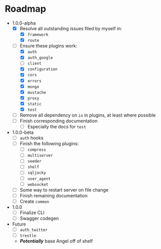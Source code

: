# Roadmap

* 1.0.0-alpha
  * [x] Resolve all outstanding issues filed by myself in:
    * [x] `framework`
    * [x] `route`
  * [ ] Ensure these plugins work:
    * [x] `auth`
    * [x] `auth_google`
    * [ ] `client`
    * [x] `configuration`
    * [x] `cors`
    * [x] `errors`
    * [x] `mongo`
    * [x] `mustache`
    * [x] `proxy`
    * [x] `static`
    * [x] `test`
  * [ ] Remove all dependency on `io` in plugins, at least where possible
  * [ ] Finish corresponding documentation
    * [ ] Especially the docs for `test`

* 1.0.0-beta
  * [ ] `auth` hooks
  * [ ] Finish the following plugins:
    * [ ] `compress`
    * [ ] `multiserver`
    * [ ] `seeder`
    * [ ] `shelf`
    * [ ] `sqljocky`
    * [ ] `user_agent`
    * [ ] `websocket`
  * [ ] Some way to restart server on file change
  * [ ] Finish remaining documentation
  * [ ] Create `common`
  
* 1.0.0
  * [ ] Finalize CLI
  * [ ] Swagger codegen
  
* Future
  * [ ] `auth_twitter`
  * [ ] `trestle`
  * ***Potentially*** base Angel off of shelf
